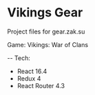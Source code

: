 # Vikings Gear

Project files for gear.zak.su

Game: Vikings: War of Clans

--
Tech:
- React 16.4
- Redux 4
- React Router 4.3

